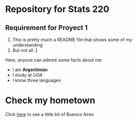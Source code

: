 # Repository for Stats 220
## Requirement for Proyect 1

1. This is pretty much a README file that shows some of my understanding
2.  But not all :]

Here, anyone can admire some facts about me
- I am **Argentinian**
- I study at *UOA*
- I know three languages

# Check my hometown 
Click [here](https://www.britannica.com/place/Buenos-Aires) to see a little bit of Buenos Aires 
